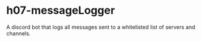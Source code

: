 # h07-messageLogger
A discord bot that logs all messages sent to a whitelisted list of servers and channels.
